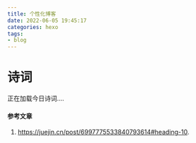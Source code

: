 ```yaml
---
title: 个性化博客
date: 2022-06-05 19:45:17
categories: hexo
tags:
- blog
---
```


<div class="poem-wrap">
  <div class="poem-border poem-left"></div>
  <div class="poem-border poem-right"></div>
    <h1>诗词</h1>
    <div>
    <span id="jinrishici-sentence">正在加载今日诗词....</span></div>
<script src="https://sdk.jinrishici.com/v2/browser/jinrishici.js" charset="utf-8"></script>
    <p id="poem_info"> 
  <script type="text/javascript">
    jinrishici.load(function(result) {
        var poem_info=document.querySelector("#poem_info") 
      poem_info.innerHTML = '【' + result.data.origin.dynasty + '】' + result.data.origin.author + '《' + result.data.origin.title + '》'
      document.getElementById("poem_info").value(poem_info);  
  });
  </script>
</div>


<!-- more -->


#### 参考文章

1. <https://juejin.cn/post/6997775533840793614#heading-10>.

